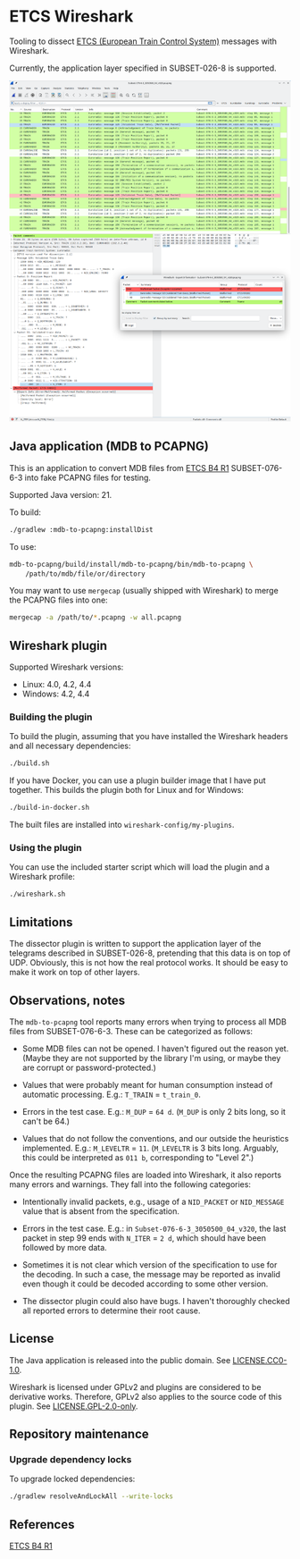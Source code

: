 # ETCS Wireshark

Tooling to dissect [ETCS (European Train Control System)][ETCS B4 R1]
messages with Wireshark.

Currently, the application layer specified in SUBSET-026-8 is supported.

![See docs/screenshot.png for a screenshot.](docs/screenshot.png)

## Java application (MDB to PCAPNG)

This is an application to convert MDB files from [ETCS B4 R1][ETCS B4 R1]
SUBSET-076-6-3 into fake PCAPNG files for testing.

Supported Java version: 21.

To build:

```bash
./gradlew :mdb-to-pcapng:installDist
```

To use:

```bash
mdb-to-pcapng/build/install/mdb-to-pcapng/bin/mdb-to-pcapng \
    /path/to/mdb/file/or/directory
```

You may want to use `mergecap` (usually shipped with Wireshark) to merge the
PCAPNG files into one:

```bash
mergecap -a /path/to/*.pcapng -w all.pcapng
```

## Wireshark plugin

Supported Wireshark versions:

- Linux: 4.0, 4.2, 4.4
- Windows: 4.2, 4.4

### Building the plugin

To build the plugin, assuming that you have installed the Wireshark headers
and all necessary dependencies:

```bash
./build.sh
```

If you have Docker, you can use a plugin builder image that I have put together.
This builds the plugin both for Linux and for Windows:

```bash
./build-in-docker.sh
```

The built files are installed into `wireshark-config/my-plugins`.

### Using the plugin

You can use the included starter script which will load the plugin and a
Wireshark profile:

```bash
./wireshark.sh
```

## Limitations

The dissector plugin is written to support the application layer of the
telegrams described in SUBSET-026-8, pretending that this data is on top of
UDP. Obviously, this is not how the real protocol works. It should be easy
to make it work on top of other layers.

## Observations, notes

The `mdb-to-pcapng` tool reports many errors when trying to process all MDB
files from SUBSET-076-6-3. These can be categorized as follows:

- Some MDB files can not be opened. I haven't figured out the reason yet.
  (Maybe they are not supported by the library I'm using, or maybe
  they are corrupt or password-protected.)

- Values that were probably meant for human consumption instead of automatic
  processing.
  E.g.: `T_TRAIN` = `t_train_0`.

- Errors in the test case.
  E.g.: `M_DUP` = `64 d`. (`M_DUP` is only 2 bits long, so it can't be 64.)

- Values that do not follow the conventions, and our outside the heuristics
  implemented.
  E.g.: `M_LEVELTR` = `11`. (`M_LEVELTR` is 3 bits long. Arguably, this could
  be interpreted as `011 b`, corresponding to "Level 2".)

Once the resulting PCAPNG files are loaded into Wireshark, it also reports many
errors and warnings. They fall into the following categories:

- Intentionally invalid packets, e.g., usage of a `NID_PACKET` or `NID_MESSAGE`
  value that is absent from the specification.

- Errors in the test case.
  E.g.: in `Subset-076-6-3_3050500_04_v320`, the last packet in step 99 ends
  with `N_ITER` = `2 d`, which should have been followed by more data.

- Sometimes it is not clear which version of the specification to use for
  the decoding. In such a case, the message may be reported as invalid even
  though it could be decoded according to some other version.

- The dissector plugin could also have bugs. I haven't thoroughly checked all
  reported errors to determine their root cause.

## License

The Java application is released into the public domain.
See [LICENSE.CC0-1.0](LICENSE.CC0-1.0).

Wireshark is licensed under GPLv2 and plugins are considered to be derivative works.
Therefore, GPLv2 also applies to the source code of this plugin.
See [LICENSE.GPL-2.0-only](LICENSE.GPL-2.0-only).

## Repository maintenance

### Upgrade dependency locks

To upgrade locked dependencies:

```bash
./gradlew resolveAndLockAll --write-locks
```

## References

[ETCS B4 R1][ETCS B4 R1]

[ETCS B4 R1]: https://www.era.europa.eu/era-folder/1-ccs-tsi-appendix-mandatory-specifications-etcs-b4-r1-rmr-gsm-r-b1-mr1-frmcs-b0-ato-b1
